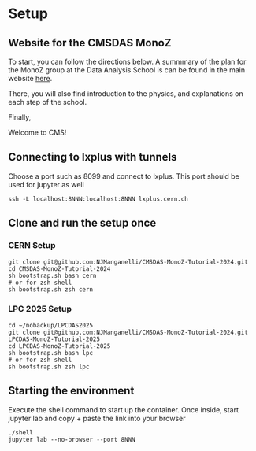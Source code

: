 # Setup

## Website for the CMSDAS MonoZ

To start, you can follow the directions below. A summmary of the plan for the MonoZ group at the Data Analysis School is can be found in the main website [here](https://submit.mit.edu/~freerc/MonoZ_CMSDAS/index.html).

There, you will also find introduction to the physics, and explanations on each step of the school. 

Finally, 

Welcome to CMS!

## Connecting to lxplus with tunnels
Choose a port such as 8099 and connect to lxplus. This port should be used for jupyter as well
```
ssh -L localhost:8NNN:localhost:8NNN lxplus.cern.ch
```

## Clone and run the setup once
### CERN Setup
```
git clone git@github.com:NJManganelli/CMSDAS-MonoZ-Tutorial-2024.git
cd CMSDAS-MonoZ-Tutorial-2024
sh bootstrap.sh bash cern
# or for zsh shell
sh bootstrap.sh zsh cern
```
### LPC 2025 Setup
```
cd ~/nobackup/LPCDAS2025
git clone git@github.com:NJManganelli/CMSDAS-MonoZ-Tutorial-2024.git LPCDAS-MonoZ-Tutorial-2025
cd LPCDAS-MonoZ-Tutorial-2025
sh bootstrap.sh bash lpc
# or for zsh shell
sh bootstrap.sh zsh lpc
```

## Starting the environment
Execute the shell command to start up the container. Once inside, start jupyter lab and copy + paste the link into your browser
```
./shell
jupyter lab --no-browser --port 8NNN
```

